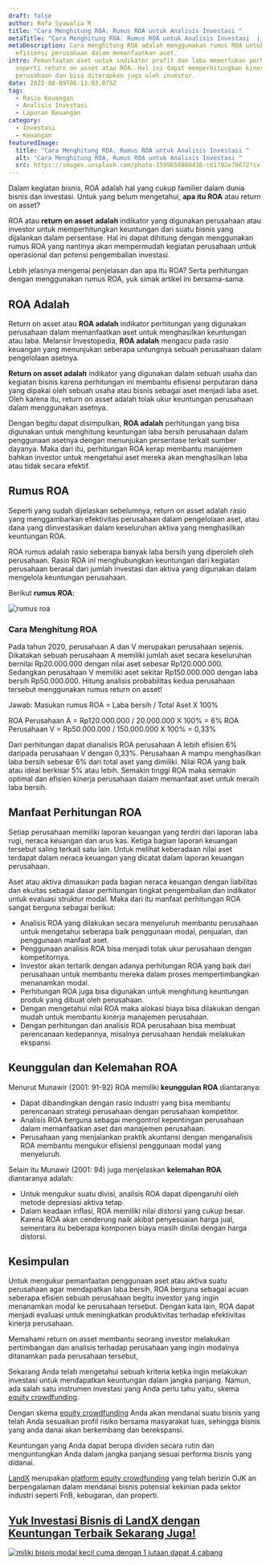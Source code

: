 ```yaml
---
draft: false
author: Rafa Syawalia R
title: "Cara Menghitung ROA: Rumus ROA untuk Analisis Investasi "
metaTitle: "Cara Menghitung ROA: Rumus ROA untuk Analisis Investasi  | LandX"
metaDescription: Cara menghitung ROA adalah menggunakan rumus ROA untuk mengukur
  efisiensi perusahaan dalam memanfaatkan aset.
intro: Pemanfaatan aset untuk indikator profit dan laba memerlukan perhitungan
  seperti return on asset atau ROA. Hal ini dapat memperhitungkan kinerja usaha
  perusahaan dan bisa diterapkan juga oleh investor.
date: 2022-08-09T06:13:03.075Z
tag:
  - Rasio Keuangan
  - Analisis Investasi
  - Laporan Keuangan
category:
  - Investasi
  - Keuangan
featuredImage:
  title: "Cara Menghitung ROA, Rumus ROA untuk Analisis Investasi "
  alt: "Cara Menghitung ROA, Rumus ROA untuk Analisis Investasi "
  src: https://images.unsplash.com/photo-1599658880436-c61792e70672?ixlib=rb-1.2.1&ixid=MnwxMjA3fDB8MHxwaG90by1wYWdlfHx8fGVufDB8fHx8&auto=format&fit=crop&w=1470&q=80
---
```

Dalam kegiatan bisnis, ROA adalah hal yang cukup familier dalam dunia bisnis dan investasi. Untuk yang belum mengetahui, **apa itu ROA** atau return on asset?

ROA atau **return on asset** **adalah** indikator yang digunakan perusahaan atau investor untuk memperhitungkan keuntungan dari suatu bisnis yang dijalankan dalam persentase. Hal ini dapat dihitung dengan menggunakan rumus ROA yang nantinya akan mempermudah kegiatan perusahaan untuk operasional dan potensi pengembalian investasi.

Lebih jelasnya mengenai penjelasan dan apa itu ROA? Serta perhitungan dengan menggunakan rumus ROA, yuk simak artikel ini bersama-sama.

## ROA Adalah

Return on asset atau **ROA adalah** indikator perhitungan yang digunakan perusahaan dalam memanfaatkan aset untuk menghasilkan keuntungan atau laba. Melansir Investopedia, **ROA adalah** mengacu pada rasio keuangan yang menunjukan seberapa untungnya sebuah perusahaan dalam pengelolaan asetnya. 

**Return on asset adalah** indikator yang digunakan dalam sebuah usaha dan kegiatan bisnis karena perhitungan ini membantu efisiensi perputaran dana yang dipakai oleh sebuah usaha atau bisnis sebagai aset menjadi laba aset. Oleh karena itu, return on asset adalah tolak ukur keuntungan perusahaan dalam menggunakan asetnya.

Dengan begitu dapat disimpulkan, **ROA adalah** perhitungan yang bisa digunakan untuk menghitung keuntungan laba bersih perusahaan dalam penggunaan asetnya dengan menunjukan persentase terkait sumber dayanya. Maka dari itu, perhitungan ROA kerap membantu manajemen bahkan investor untuk mengetahui aset mereka akan menghasilkan laba atau tidak secara efektif.

## Rumus ROA

Seperti yang sudah dijelaskan sebelumnya, return on asset adalah rasio yang menggambarkan efektivitas perusahaan dalam pengelolaan aset, atau dana yang diinvestasikan dalam keseluruhan aktiva yang menghasilkan keuntungan ROA. 

ROA rumus adalah rasio seberapa banyak laba bersih yang diperoleh oleh perusahaan. Rasio ROA ini menghubungkan keuntungan dari kegiatan perusahaan berasal dari jumlah investasi dan aktiva yang digunakan dalam mengelola keuntungan perusahaan. 

Berikut **rumus ROA**:

![rumus roa](https://cdn.discordapp.com/attachments/1003487270864703559/1006442401197457499/Red_Modern_Line_Chart_Diagram_Produt_Data_Graph.png "rumus return on asset (ROA)")

### **Cara Menghitung ROA**

Pada tahun 2020, perusahaan A dan V merupakan perusahaan sejenis. Dikatakan sebuah perusahaan A memiliki jumlah aset secara keseluruhan bernilai Rp20.000.000 dengan nilai aset sebesar Rp120.000.000. Sedangkan perusahaan V memiliki aset sekitar Rp150.000.000 dengan laba bersih Rp50.000.000. Hitung analisis probabilitas kedua perusahaan tersebut menggunakan rumus return on asset!

Jawab: 
Masukan rumus ROA = Laba bersih / Total Aset X 100%

ROA Perusahaan A = Rp120.000.000 / 20.000.000 X 100% = 6%
ROA Perusahaan V = Rp50.000.000 / 150.000.000 X 100% = 0,33%

Dari perhitungan dapat dianalisis ROA perusahaan A lebih efisien 6% daripada perusahaan V dengan 0,33%. Perusahaan A mampu menghasilkan laba bersih sebesar 6% dari total aset yang dimiliki. Nilai ROA yang baik atau ideal berkisar 5% atau lebih. Semakin tinggi ROA maka semakin optimal dan efisien kinerja perusahaan dalam memanfaat aset untuk meraih laba bersih. 

## Manfaat Perhitungan ROA

Setiap perusahaan memiliki laporan keuangan yang terdiri dari laporan laba rugi, neraca keuangan dan arus kas. Ketiga bagian laporan keuangan tersebut saling terkait satu lain. Untuk melihat keberadaan nilai aset terdapat dalam neraca keuangan yang dicatat dalam laporan keuangan perusahaan. 

Aset atau aktiva dimasukan pada bagian neraca keuangan dengan liabilitas dan ekuitas sebagai dasar perhitungan tingkat pengembalian dan indikator untuk evaluasi struktur modal. Maka dari itu manfaat perhitungan ROA sangat berguna sebagai berikut:

* Analisis ROA yang dilakukan secara menyeluruh membantu perusahaan untuk mengetahui seberapa baik penggunaan modal, penjualan, dan penggunaan manfaat aset.
* Penggunaan analisis ROA bisa menjadi tolak ukur perusahaan dengan kompetitornya.
* Investor akan tertarik dengan adanya perhitungan ROA yang baik dari perusahaan untuk membantu mereka dalam proses mempertimbangkan menanamkan modal.
* Perhitungan ROA juga bisa digunakan untuk menghitung keuntungan produk yang dibuat oleh perusahaan.
* Dengan mengetahui nilai ROA maka alokasi biaya bisa dilakukan dengan mudah untuk membantu kinerja manajemen perusahaan.
* Dengan perhitungan dan analisis ROA perusahaan bisa membuat perencanaan kedepannya, misalnya perusahaan hendak melakukan ekspansi.  

## Keunggulan dan Kelemahan ROA

Menurut Munawir (2001: 91-92) ROA memiliki **keunggulan ROA** diantaranya:

* Dapat dibandingkan dengan rasio industri yang bisa membantu perencanaan strategi perusahaan dengan perusahaan kompetitor.
* Analisis ROA berguna sebagai mengontrol kepentingan perusahaan dalam memanfaatkan aset dan manajemen perusahaan.
* Perusahaan yang menjalankan praktik akuntansi dengan menganalisis ROA membantu mengukur efisiensi penggunaan modal yang menyeluruh.

Selain itu Munawir (2001: 94) juga menjelaskan **kelemahan ROA** diantaranya adalah:

* Untuk mengukur suatu divisi, analisis ROA dapat dipengaruhi oleh metode depresiasi aktiva tetap.
* Dalam keadaan inflasi, ROA memiliki nilai distorsi yang cukup besar. Karena ROA akan cenderung naik akibat penyesuaian harga jual, sementara itu beberapa komponen biaya masih dinilai dengan harga distorsi.

## Kesimpulan

Untuk mengukur pemanfaatan penggunaan aset atau aktiva suatu perusahaan agar mendapatkan laba bersih, ROA berguna sebagai acuan seberapa efisien sebuah perusahaan begitu investor yang ingin menanamkan modal ke perusahaan tersebut. Dengan kata lain, ROA dapat menjadi evaluasi untuk meningkatkan produktivitas terhadap efektivitas kinerja perusahaan. 

Memahami return on asset membantu seorang investor melakukan pertimbangan dan analisis terhadap perusahaan yang ingin modalnya ditanamkan pada perusahaan tersebut,

Sekarang Anda telah mengetahui sebuah kriteria ketika ingin melakukan investasi untuk mendapatkan keuntungan dalam jangka panjang. Namun, ada salah satu instrumen investasi yang Anda perlu tahu yaitu, skema [equity crowdfunding](https://landx.id/).

Dengan skema [equity crowdfunding](https://landx.id/) Anda akan mendanai suatu bisnis yang telah Anda sesuaikan profil risiko bersama masyarakat luas, sehingga bisnis yang anda danai akan berkembang dan berekspansi.

Keuntungan yang Anda dapat berupa dividen secara rutin dan menguntungkan Anda dalam jangka panjang sesuai performa bisnis yang didanai. 

[LandX](https://landx.id/) merupakan [platform equity crowdfunding](https://landx.id/) yang telah berizin OJK an berpengalaman dalam mendanai bisnis potensial kekinian pada sektor industri seperti FnB, kebugaran, dan properti. 

## [Yuk Investasi Bisnis di LandX dengan Keuntungan Terbaik Sekarang Juga!](https://landx.id/?utm_source=Blog&utm_medium=organic+keyword&utm_campaign=blog&utm_id=Blog)

<!--StartFragment-->

[![miliki bisnis modal kecil cuma dengan 1 jutaan dapat 4 cabang ](https://accountgram-production.sfo2.cdn.digitaloceanspaces.com/landx_ghost/2021/11/jadi-owner-bisnis-hanya-1-jutaan-dengan-cuan-yang-sangat-menjanjikan.png)](https://landx.id/?utm_source=Blog&utm_medium=organic+keyword&utm_campaign=blog&utm_id=Blog)

<!--EndFragment-->
